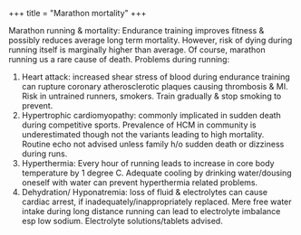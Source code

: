 +++
title = "Marathon mortality"
+++

Marathon running & mortality: Endurance training improves fitness & possibly reduces average long term mortality. However, risk of dying during running itself is marginally higher than average. Of course, marathon running us a rare cause of death. Problems during running: 

1. Heart attack: increased shear stress of blood during endurance training can rupture coronary atherosclerotic plaques causing thrombosis & MI. Risk in untrained runners, smokers. Train gradually & stop smoking to prevent.
2. Hypertrophic cardiomyopathy: commonly implicated in sudden death during competitive sports. Prevalence of HCM in community is underestimated though not the variants leading to high mortality. Routine echo not advised unless family h/o sudden death or dizziness during runs.
3. Hyperthermia: Every hour of running leads to increase in core body temperature by 1 degree C. Adequate cooling by drinking water/dousing oneself with water can prevent hyperthermia related problems.
4. Dehydration/ Hyponatremia: loss of fluid & electrolytes can cause cardiac arrest, if inadequately/inappropriately replaced. Mere free water intake during long distance running can lead to electrolyte imbalance esp low sodium. Electrolyte solutions/tablets advised.
